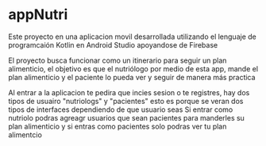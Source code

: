 # appNutri

Este proyecto en una aplicacion movil desarrollada utilizando el lenguaje de programcaión Kotlin en Android Studio apoyandose de Firebase

El proyecto busca funcionar como un itinerario para seguir un plan
alimenticio, el objetivo es que el nutriólogo por medio de esta app, 
mande el plan alimenticio y el paciente lo pueda ver y seguir de manera más practica

Al entrar a la aplicacion te pedira que incies sesion o te registres, hay dos tipos de usuairo "nutriologs" y "pacientes" esto es porque se veran dos tipos de interfaces dependiendo de que usuario seas
Si entrar como nutriolo podras agreagr usuarios que sean pacientes para manderles su plan alimenticio y si entras como pacientes solo podras ver tu plan alimentcio 
